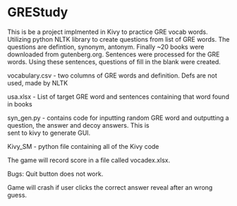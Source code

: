 # GREStudy

  This is be a project implmented in Kivy to practice GRE vocab words. 
  Utilizing python NLTK library to create questions from list of GRE words. The questions are defintion, synonym, antonym. 
  Finally ~20 books were downloaded from gutenberg.org. Sentences were processed for the GRE words.
  Using these sentences, questions of fill in the blank were created. 
  
  
  vocabulary.csv - two columns of GRE words and definition. Defs are not used, made by NLTK
  
  usa.xlsx - List of target GRE word and sentences containing that word found in books
  
  syn_gen.py -  contains code for inputting random GRE word and outputting a question, the answer and decoy answers. This is     
  sent to kivy to generate GUI.
     
  Kivy_SM - python file containing all of the Kivy code


  The game will record score in a file called vocadex.xlsx. 

Bugs:
  Quit button does not work.
  
  Game will crash if user clicks the correct answer reveal after an wrong guess.
